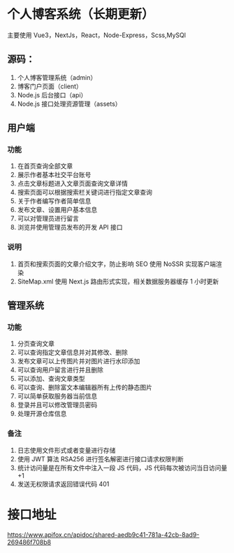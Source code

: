 # 个人博客系统（长期更新）

主要使用 Vue3，NextJs，React，Node-Express，Scss,MySQl

## 源码：

1.  个人博客管理系统（admin）
2.  博客门户页面（client）
3.  Node.js 后台接口（api）
4.  Node.js 接口处理资源管理（assets）

## 用户端

### 功能

1.  在首页查询全部文章
2.  展示作者基本社交平台账号
3.  点击文章标题进入文章页面查询文章详情
4.  搜索页面可以根据搜索栏关键词进行指定文章查询
5.  关于作者编写作者简单信息
6.  发布文章、设置用户基本信息
7.  可以对管理员进行留言
8.  浏览并使用管理员发布的开发 API 接口

### 说明

1.  首页和搜索页面的文章介绍文字，防止影响 SEO 使用 NoSSR 实现客户端渲染
2.  SiteMap.xml 使用 Next.js 路由形式实现，相关数据服务器缓存 1 小时更新

## 管理系统

### 功能

1.  分页查询文章
2.  可以查询指定文章信息并对其修改、删除
3.  发布文章可以上传图片并对图片进行水印添加
4.  可以查询用户留言进行并且删除
5.  可以添加、查询文章类型
6.  可以查询、删除富文本编辑器所有上传的静态图片
7.  可以简单获取服务器当前信息
8.  登录并且可以修改管理员密码
9.  处理开源仓库信息

### 备注

1.  日志使用文件形式或者变量进行存储
2.  使用 JWT 算法 RSA256 进行签名解密进行接口请求权限判断
3.  统计访问量是在所有文件中注入一段 JS 代码，JS 代码每次被访问当日访问量+1
4.  发送无权限请求返回错误代码 401

# 接口地址

https://www.apifox.cn/apidoc/shared-aedb9c41-781a-42cb-8ad9-269486f708b8

